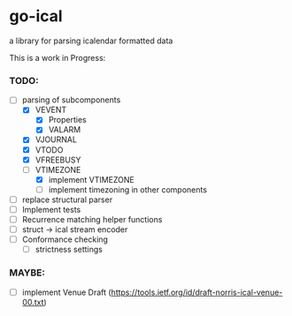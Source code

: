 # go-ical

a library for parsing icalendar formatted data

This is a work in Progress:
### TODO:
- [ ] parsing of subcomponents
  - [x] VEVENT
    - [x] Properties
    - [x] VALARM
  - [x] VJOURNAL
  - [x] VTODO
  - [x] VFREEBUSY
  - [ ] VTIMEZONE
    - [x] implement VTIMEZONE
    - [ ] implement timezoning in other components
- [ ] replace structural parser
- [ ] Implement tests
- [ ] Recurrence matching helper functions
- [ ] struct -> ical stream encoder
- [ ] Conformance checking
  - [ ] strictness settings

### MAYBE:
- [ ] implement Venue Draft (https://tools.ietf.org/id/draft-norris-ical-venue-00.txt)
